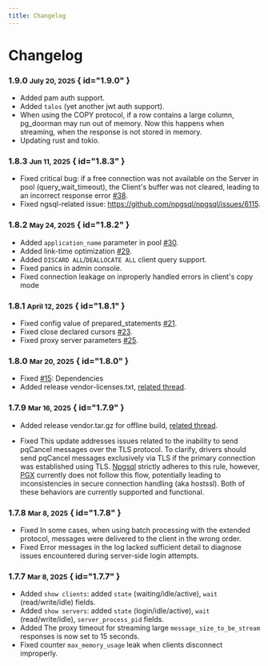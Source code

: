 ```yaml
---
title: Changelog
---
```


# Changelog

### 1.9.0 <small>July 20, 2025</small> { id="1.9.0" }

- Added pam auth support.
- Added `talos` (yet another jwt auth support).
- When using the COPY protocol, if a row contains a large column, pg_doorman may run out of memory. Now this happens when streaming, when the response is not stored in memory.
- Updating rust and tokio.

### 1.8.3 <small>Jun 11, 2025</small> { id="1.8.3" }

- Fixed critical bug: if a free connection was not available on the Server in pool (query_wait_timeout), the Client's buffer was not cleared, leading to an incorrect response error [#38](https://github.com/ozontech/pg_doorman/pull/38).
- Fixed ngsql-related issue: https://github.com/npgsql/npgsql/issues/6115.

### 1.8.2 <small>May 24, 2025</small> { id="1.8.2" }

- Added `application_name` parameter in pool [#30](https://github.com/ozontech/pg_doorman/pull/30).
- Added link-time optimization [#29](https://github.com/ozontech/pg_doorman/pull/29).
- Added `DISCARD ALL`/`DEALLOCATE ALL` client query support.
- Fixed panics in admin console.
- Fixed connection leakage on inproperly handled errors in client's copy mode

### 1.8.1 <small>April 12, 2025</small> { id="1.8.1" }

- Fixed config value of prepared_statements [#21](https://github.com/ozontech/pg_doorman/pull/21).
- Fixed close declared cursors [#23](https://github.com/ozontech/pg_doorman/pull/23).
- Fixed proxy server parameters [#25](https://github.com/ozontech/pg_doorman/pull/25).

### 1.8.0 <small>Mar 20, 2025</small> { id="1.8.0" }

- Fixed [#15](https://github.com/ozontech/pg_doorman/pull/15): Dependencies
- Added release vendor-licenses.txt, [related thread](https://www.postgresql.org/message-id/flat/CAMp%2BueYqZNwA5SnZV3-iPOyrmQwnwabyMNMOsu-Rq0sLAa2b0g%40mail.gmail.com).

### 1.7.9 <small>Mar 16, 2025</small> { id="1.7.9" }

- Added release vendor.tar.gz for offline build, [related thread](https://www.postgresql.org/message-id/flat/CAMp%2BueYqZNwA5SnZV3-iPOyrmQwnwabyMNMOsu-Rq0sLAa2b0g%40mail.gmail.com).

- Fixed This update addresses issues related to the inability to send pqCancel messages over the TLS protocol. 
To clarify, drivers should send pqCancel messages exclusively via TLS if the primary connection was established using TLS.
[Npgsql](https://github.com/npgsql/npgsql) strictly adheres to this rule, however, [PGX](https://github.com/jackc/pgx) currently does not follow this flow, potentially leading to inconsistencies in secure connection handling (aka hostssl).
Both of these behaviors are currently supported and functional.

### 1.7.8 <small>Mar 8, 2025</small> { id="1.7.8" }

- Fixed In some cases, when using batch processing with the extended protocol, messages were delivered to the client in the wrong order.
- Fixed Error messages in the log lacked sufficient detail to diagnose issues encountered during server-side login attempts.

### 1.7.7 <small>Mar 8, 2025</small> { id="1.7.7" }

- Added `show clients`: added `state` (waiting/idle/active), `wait` (read/write/idle) fields.
- Added `show servers`: added `state` (login/idle/active), `wait` (read/write/idle), `server_process_pid` fields.
- Added The proxy timeout for streaming large `message_size_to_be_stream` responses is now set to 15 seconds.
- Fixed counter `max_memory_usage` leak when clients disconnect improperly.
